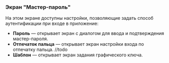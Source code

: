 ### Экран "Мастер-пароль"

На этом экране доступны настройки, позволяющие задать способ аутентификации при входе в приложение:
-   **Пароль** — открывает экран с диалогом для ввода и подтверждения мастер-пароля.
-   **Отпечаток пальца** — открывает экран настройки входа по отпечатку пальца. //todo
-   **Шаблон** — открывает экран задания графического ключа.